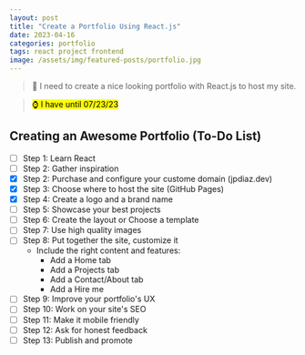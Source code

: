 ```yaml
---
layout: post
title: "Create a Portfolio Using React.js"
date: 2023-04-16
categories: portfolio
tags: react project frontend
image: /assets/img/featured-posts/portfolio.jpg
---
```


> 📌 I need to create a nice looking portfolio with React.js to host my site.

> <mark>⌚ I have until 07/23/23 </mark>

## Creating an Awesome Portfolio (To-Do List)

- [ ] Step 1: Learn React
- [ ] Step 2: Gather inspiration
- [x] Step 2: Purchase and configure your custome domain (jpdiaz.dev)
- [x] Step 3: Choose where to host the site (GitHub Pages)
- [x] Step 4: Create a logo and a brand name
- [ ] Step 5: Showcase your best projects
- [ ] Step 6: Create the layout or Choose a template
- [ ] Step 7: Use high quality images
- [ ] Step 8: Put together the site, customize it
  - Include the right content and features:
    - Add a Home tab
    - Add a Projects tab
    - Add a Contact/About tab
    - Add a Hire me
- [ ] Step 9: Improve your portfolio's UX
- [ ] Step 10: Work on your site's SEO
- [ ] Step 11: Make it mobile friendly
- [ ] Step 12: Ask for honest feedback
- [ ] Step 13: Publish and promote
